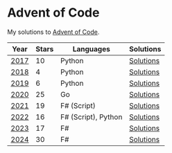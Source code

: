# Advent of Code

My solutions to [Advent of Code](https://adventofcode.com/).

| Year | Stars | Languages | Solutions |
| ---- | ----- | --------- | --------- |
| [2017](https://adventofcode.com/2017) | 10 | Python | [Solutions](./2017) |
| [2018](https://adventofcode.com/2018) | 4 | Python | [Solutions](./2018) |
| [2019](https://adventofcode.com/2019) | 6 | Python | [Solutions](./2019) |
| [2020](https://adventofcode.com/2020) | 25 | Go | [Solutions](./2020) |
| [2021](https://adventofcode.com/2021) | 19 | F# (Script) | [Solutions](./2021) |
| [2022](https://adventofcode.com/2022) | 16 | F# (Script), Python | [Solutions](./2022) |
| [2023](https://adventofcode.com/2023) | 17 | F# | [Solutions](./2023) |
| [2024](https://adventofcode.com/2024) | 30 | F# | [Solutions](./2024) |
